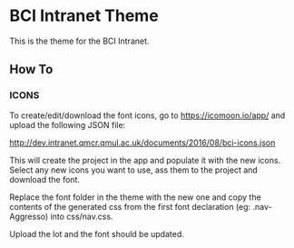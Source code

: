 # BCI Intranet Theme

This is the theme for the BCI Intranet.

## How To

### ICONS

To create/edit/download the font icons, go to https://icomoon.io/app/ and upload the following JSON file: 

http://dev.intranet.qmcr.qmul.ac.uk/documents/2016/08/bci-icons.json 

This will create the project in the app and populate it with the new icons. Select any new icons you want to use, ass them to the project and download the font.

Replace the font folder in the theme with the new one and copy the contents of the generated css from the first font declaration (eg: .nav-Aggresso) into css/nav.css.

Upload the lot and the font should be updated.

